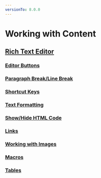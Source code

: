 ```yaml
---
versionTo: 8.0.0
---
```


# Working with Content

## [Rich Text Editor](Rich-Text-Editor.md)

### [Editor Buttons](Rich-Text-Editor#editor-buttons)

### [Paragraph Break/Line Break](Rich-Text-Editor#paragraph-break-line-break)

### [Shortcut Keys](Rich-Text-Editor#shortcut-keys)

### [Text Formatting](Rich-Text-Editor#text-formatting)

### [Show/Hide HTML Code](Rich-Text-Editor#show-hide-html-code)

### [Links](Rich-Text-Editor#links)

### [Working with Images](Rich-Text-Editor#working-with-images)

### [Macros](Rich-Text-Editor#macros)

### [Tables](Rich-Text-Editor#tables)